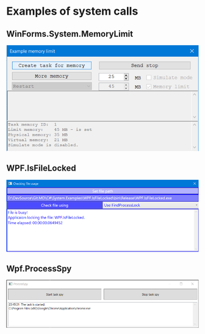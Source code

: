 # Examples of system calls

## WinForms.System.MemoryLimit
![](Assets/WinForms.MemoryLimit.png?raw=true)

## WPF.IsFileLocked
![](Assets/WPF.IsFileLocked.png?raw=true)

## Wpf.ProcessSpy
![](Assets/Wpf.ProcessSpy.png?raw=true)
